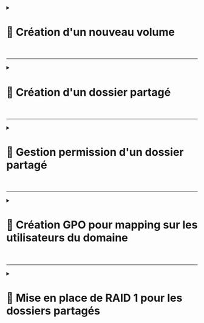 <details>
<summary><h1>🎯 Création d'un nouveau volume<h1></summary>

![CREATE VOLUME1](https://github.com/user-attachments/assets/e784d2a4-650a-4d93-ac1c-9f6883c1d19c)<br>

![CREATE VOLUME2](https://github.com/user-attachments/assets/c8e2fec5-4944-4b9f-88d9-4beb0deaba75)

</details>

---

<details>
<summary><h1>🎯 Création d'un dossier partagé<h1></summary>
 
![STORAGE1](https://github.com/user-attachments/assets/a51a5c5a-8ed1-4581-b46a-8298b0f51ba2)<br>

![STORAGE2](https://github.com/user-attachments/assets/fab61929-9bd7-4d28-954f-b0046d4431e3)<br>

![STORAGE3](https://github.com/user-attachments/assets/7436aabb-38db-4d7d-abaf-863f3c6e854e)<br>

![STORAGE4](https://github.com/user-attachments/assets/fd51e5a4-bb35-400d-a870-f68418b24d2f)<br>

![STORAGE5](https://github.com/user-attachments/assets/e72fa7fe-d404-4fbf-8cf4-9dece273e118)<br>

![STORAGE6](https://github.com/user-attachments/assets/5192f7e1-6582-4d41-adf6-607f161a3e20)<br>

![STORAGE7](https://github.com/user-attachments/assets/171fd2e1-6847-469a-b626-fb7254e4a604)<br>

![STORAGE8](https://github.com/user-attachments/assets/53cdd72a-5599-4303-84f6-de45b6f43731)<br>

![STORAGE9](https://github.com/user-attachments/assets/343ff38a-bfc0-4c63-a6ac-061a0ab3b383)<br>

![STORAGE10](https://github.com/user-attachments/assets/814cff46-7fb2-4769-a381-b7b70b4888d8)<br>

![STORAGE11](https://github.com/user-attachments/assets/369d410f-a352-4ee9-b44a-e82d152e2446)



</details>

---

<details>
<summary><h1>🎯 Gestion permission d'un dossier partagé<h1></summary>

</details>

---

<details>
<summary><h1>🎯 Création GPO pour mapping sur les utilisateurs du domaine<h1></summary>

![GPO MAPPING1](https://github.com/user-attachments/assets/bc516bee-7dfe-439f-b3ab-beed9b77051a)<br>

![GPO MAPPING2](https://github.com/user-attachments/assets/f7412619-a78e-48aa-af3c-b478bf35e93c)<br>



</details>

---


<details>
<summary><h1>🎯 Mise en place de RAID 1 pour les dossiers partagés<h1></summary>

 # ▶️ Nous avons mis en place un RAID 1 sur le dossier partagé global de l'entreprise qui contient tous les fichiers des utilisateurs, de leurs services et de leurs départements.  

### 🎯 Première étape, créer un nouveau disque d'une taille au moins égale au disque d'origine, sur Proxmox.  

![Capture d'écran 2024-12-19 124151](https://github.com/user-attachments/assets/a82dca85-29b4-4beb-9064-f73ad3a57388)<br>

### 🎯 Démarrer la machine puis aller dans `Disk Management`, c'est là que se fait le paramétrage. 

![Capture d'écran 2024-12-19 124442](https://github.com/user-attachments/assets/b8c1b47d-fcfc-4170-930b-e577e9c556ab)<br>

### 🎯 Clique droit sur le disque d'origine, puis ``Convert to Dynamic Disk``. Même opération sur le nouveau disque.  

![Capture d'écran 2024-12-19 124511](https://github.com/user-attachments/assets/738e0517-559c-4a9c-9ef3-2c3716bb9551)<br>

### 🎯 Une fois les disque dynamiques paramétrées, clique droit sur le disque d'origine et sélectioner `Add Mirror...`.  

![Capture d'écran 2024-12-19 124618](https://github.com/user-attachments/assets/c593b9e9-456d-4564-a039-4dbeecf20daa)<br>

### 🎯 Choisir le nouveau disque comme mirroir.  

![Capture d'écran 2024-12-19 124627](https://github.com/user-attachments/assets/fba1e53b-8ad7-49a3-a977-31520fe12840)<br>

### 🎯 La copie est en cours sur le nouveau disque.  

![Capture d'écran 2024-12-19 124647](https://github.com/user-attachments/assets/f20cc8af-fb91-4369-9141-6ea8823d895e)<br>

![Capture d'écran 2024-12-19 124756](https://github.com/user-attachments/assets/a8d650ff-db97-4fcc-ab2e-dc0d73422165)<br>

![Capture d'écran 2024-12-19 124940](https://github.com/user-attachments/assets/1568ad12-5fd9-4650-a4f1-dae5dd1ecabb)<br>

![Capture d'écran 2024-12-19 135133](https://github.com/user-attachments/assets/39cde198-6361-472e-a0fd-686cb6067ef1)<br>

![Capture d'écran 2024-12-19 200600](https://github.com/user-attachments/assets/b208d898-17df-4626-b633-2fcd2f02cc0c)<br>

![Capture d'écran 2024-12-19 200705](https://github.com/user-attachments/assets/e0f8a9c0-6a2e-4064-b92a-d1fe08e04d62)<br>

![Capture d'écran 2024-12-19 200756](https://github.com/user-attachments/assets/1a38c352-1a73-4fbb-b237-b7c9ffbe14f2)<br>

![Capture d'écran 2024-12-19 200818](https://github.com/user-attachments/assets/1c959951-36d2-4244-8236-2841eab2392c)


</details>
